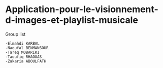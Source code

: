 # Application-pour-le-visionnement-d-images-et-playlist-musicale


Group list

	-Elmahdi KARBAL
	-Naoufal BENMANSOUR
	-Tareq MOBARIKI
	-Taoufiq RHAOUAS 
	-Zakaria ABOULFATH
